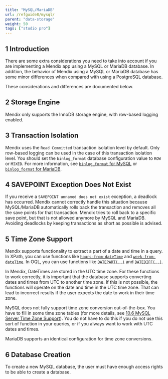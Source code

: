 ```yaml
---
title: "MySQL/MariaDB"
url: /refguide8/mysql/
parent: "data-storage"
weight: 50
tags: ["studio pro"]
---
```


## 1 Introduction

There are some extra considerations you need to take into account if you are implementing a Mendix app using a MySQL or MariaDB database. In addition, the behavior of Mendix using a MySQL or MariaDB database has some minor differences when compared with using a PostgreSQL database.

These considerations and differences are documented below.

## 2 Storage Engine

Mendix only supports the InnoDB storage engine, with row-based logging enabled.

## 3 Transaction Isolation

Mendix uses the `Read Committed` transaction isolation level by default. Only row-based logging can be used in the case of this transaction isolation level. You should set the `binlog_format` database configuration value to `ROW` or `MIXED`. For more information, see [`binlog_format` for MySQL](https://dev.mysql.com/doc/refman/5.7/en/replication-options-binary-log.html#sysvar_binlog_format) or [`binlog_format` for MariaDB](https://mariadb.com/kb/en/mariadb/replication-and-binary-log-server-system-variables/#binlog_format).

## 4 SAVEPOINT Exception Does Not Exist

If you receive a `SAVEPOINT unnamed does not exist` exception, a deadlock has occurred. Mendix cannot correctly handle this situation because MySQL/MariaDB automatically rolls back the transaction and removes all the save points for that transaction. Mendix tries to roll back to a specific save point, but that is not allowed anymore by MySQL and MariaDB. Avoiding deadlocks by keeping transactions as short as possible is advised.

## 5 Time Zone Support

Mendix supports functionality to extract a part of a date and time in a query. In XPath, you can use functions like [`hours-from-dateTime`](/refguide8/xpath-hours-from-datetime/) and [`week-from-dateTime`](/refguide8/xpath-week-from-datetime/). In OQL, you can use functions like [`DATEPART(..)`](/refguide8/oql-datepart/) and [`DATEDIFF(..)`](/refguide8/oql-datediff/). 

In Mendix, DateTimes are stored in the UTC time zone. For these functions to work correctly, it is important that the database supports converting dates and times from UTC to another time zone. If this is not possible, the functions will operate on the date and time in the UTC time zone. That can lead to incorrect results if the user expects the date to work in their time zone.

MySQL does not fully support time zone conversion out-of-the-box. You have to fill in some time zone tables (for more details, see [10.6 MySQL Server Time Zone Support](http://dev.mysql.com/doc/refman/5.5/en/time-zone-support.html)). You do not have to do this if you do not use this sort of function in your queries, or if you always want to work with UTC dates and times.

MariaDB supports an identical configuration for time zone conversions.

## 6 Database Creation

To create a new MySQL database, the user must have enough access rights to be able to create a database.
